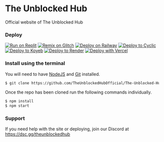 # The Unblocked Hub
Official website of The Unblocked Hub

### Deploy
[![Run on Replit](https://binbashbanana.github.io/deploy-buttons/buttons/remade/replit.svg)](https://replit.com/github/pTheUnblockedHubOfficial/The-Unblocked-Hub)
[![Remix on Glitch](https://binbashbanana.github.io/deploy-buttons/buttons/remade/glitch.svg)](https://glitch.com/edit/#!/import/github/TheUnblockedHubOfficial/The-Unblocked-Hub)
[![Deploy on Railway](https://binbashbanana.github.io/deploy-buttons/buttons/remade/railway.svg)](https://railway.app/new/template?template=https://github.com/TheUnblockedHubOfficial/The-Unblocked-Hub)
[![Deploy to Cyclic](https://binbashbanana.github.io/deploy-buttons/buttons/remade/cyclic.svg)](https://app.cyclic.sh/api/app/deploy/TheUnblockedHubOfficial/The-Unblocked-Hub)
[![Deploy to Koyeb](https://binbashbanana.github.io/deploy-buttons/buttons/remade/koyeb.svg)](https://app.koyeb.com/deploy?type=git&repository=github.com/TheUnblockedHubOfficial/The-Unblocked-Hub&branch=main&name=artclass)
[![Deploy to Render](https://binbashbanana.github.io/deploy-buttons/buttons/remade/render.svg)](https://render.com/deploy?repo=https://github.com/TheUnblockedHubOfficial/The-Unblocked-Hub)
[![Deploy with Vercel](https://binbashbanana.github.io/deploy-buttons/buttons/remade/vercel.svg)](https://vercel.com/new/clone?repositoryurl=https://github.com/TheUnblockedHubOfficial/The-Unblocked-Hub)

### Install using the terminal
You will need to have [NodeJS](https://nodejs.org) and [Git](https://git-scm.com/download) installed.
````bash
$ git clone https://github.com/TheUnblockedHubOfficial/The-Unblocked-Hub.git
````
Once the repo has been cloned run the following commands individually.
````bash
$ npm install
$ npm start
````


### Support
If you need help with the site or deploying, join our Discord at https://dsc.gg/theunblockedhub
